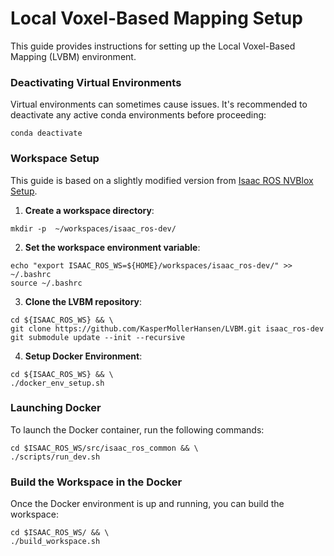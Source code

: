 # Local Voxel-Based Mapping Setup

This guide provides instructions for setting up the Local Voxel-Based Mapping (LVBM) environment.

### Deactivating Virtual Environments
Virtual environments can sometimes cause issues. It's recommended to deactivate any active conda environments before proceeding:

```
conda deactivate
```

### Workspace Setup

This guide is based on a slightly modified version from [Isaac ROS NVBlox Setup](https://nvidia-isaac-ros.github.io/repositories_and_packages/isaac_ros_nvblox/isaac_ros_nvblox/index.html#set-up-package-name).

1. **Create a workspace directory**:

```
mkdir -p  ~/workspaces/isaac_ros-dev/
```

2. **Set the workspace environment variable**:

```
echo "export ISAAC_ROS_WS=${HOME}/workspaces/isaac_ros-dev/" >> ~/.bashrc
source ~/.bashrc

```

3. **Clone the LVBM repository**:
```
cd ${ISAAC_ROS_WS} && \
git clone https://github.com/KasperMollerHansen/LVBM.git isaac_ros-dev
git submodule update --init --recursive
```

4. **Setup Docker Environment**:
```
cd ${ISAAC_ROS_WS} && \
./docker_env_setup.sh
```


### Launching Docker

To launch the Docker container, run the following commands:

```
cd $ISAAC_ROS_WS/src/isaac_ros_common && \
./scripts/run_dev.sh
```


### Build the Workspace in the Docker

Once the Docker environment is up and running, you can build the workspace:
```
cd $ISAAC_ROS_WS/ && \
./build_workspace.sh
```
